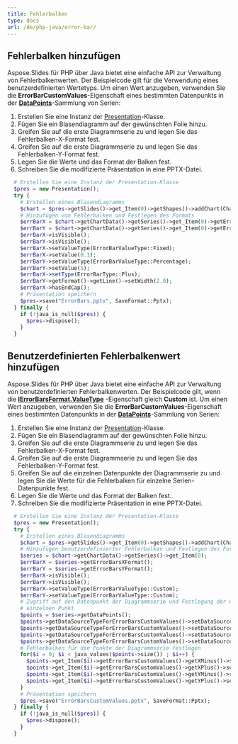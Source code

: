 ```yaml
---
title: Fehlerbalken
type: docs
url: /de/php-java/error-bar/
---
```


## **Fehlerbalken hinzufügen**
Aspose.Slides für PHP über Java bietet eine einfache API zur Verwaltung von Fehlerbalkenwerten. Der Beispielcode gilt für die Verwendung eines benutzerdefinierten Wertetyps. Um einen Wert anzugeben, verwenden Sie die **ErrorBarCustomValues**-Eigenschaft eines bestimmten Datenpunkts in der [**DataPoints**](https://reference.aspose.com/slides/php-java/aspose.slides/IChartSeriesCollection)-Sammlung von Serien:

1. Erstellen Sie eine Instanz der [Presentation](https://reference.aspose.com/slides/php-java/aspose.slides/Presentation)-Klasse.
1. Fügen Sie ein Blasendiagramm auf der gewünschten Folie hinzu.
1. Greifen Sie auf die erste Diagrammserie zu und legen Sie das Fehlerbalken-X-Format fest.
1. Greifen Sie auf die erste Diagrammserie zu und legen Sie das Fehlerbalken-Y-Format fest.
1. Legen Sie die Werte und das Format der Balken fest.
1. Schreiben Sie die modifizierte Präsentation in eine PPTX-Datei.

```php
  # Erstellen Sie eine Instanz der Presentation-Klasse
  $pres = new Presentation();
  try {
    # Erstellen eines Blasendiagramms
    $chart = $pres->getSlides()->get_Item(0)->getShapes()->addChart(ChartType::Bubble, 50, 50, 400, 300, true);
    # Hinzufügen von Fehlerbalken und Festlegen des Formats
    $errBarX = $chart->getChartData()->getSeries()->get_Item(0)->getErrorBarsXFormat();
    $errBarY = $chart->getChartData()->getSeries()->get_Item(0)->getErrorBarsYFormat();
    $errBarX->isVisible();
    $errBarY->isVisible();
    $errBarX->setValueType(ErrorBarValueType::Fixed);
    $errBarX->setValue(0.1);
    $errBarY->setValueType(ErrorBarValueType::Percentage);
    $errBarY->setValue(5);
    $errBarX->setType(ErrorBarType::Plus);
    $errBarY->getFormat()->getLine()->setWidth(2.0);
    $errBarX->hasEndCap();
    # Präsentation speichern
    $pres->save("ErrorBars.pptx", SaveFormat::Pptx);
  } finally {
    if (!java_is_null($pres)) {
      $pres->dispose();
    }
  }
```

## **Benutzerdefinierten Fehlerbalkenwert hinzufügen**
Aspose.Slides für PHP über Java bietet eine einfache API zur Verwaltung von benutzerdefinierten Fehlerbalkenwerten. Der Beispielcode gilt, wenn die [**IErrorBarsFormat.ValueType**](https://reference.aspose.com/slides/php-java/aspose.slides/IErrorBarsFormat#getValue--) -Eigenschaft gleich **Custom** ist. Um einen Wert anzugeben, verwenden Sie die **ErrorBarCustomValues**-Eigenschaft eines bestimmten Datenpunkts in der [**DataPoints**](https://reference.aspose.com/slides/php-java/aspose.slides/IChartSeriesCollection)-Sammlung von Serien:

1. Erstellen Sie eine Instanz der [Presentation](https://reference.aspose.com/slides/php-java/aspose.slides/Presentation)-Klasse.
1. Fügen Sie ein Blasendiagramm auf der gewünschten Folie hinzu.
1. Greifen Sie auf die erste Diagrammserie zu und legen Sie das Fehlerbalken-X-Format fest.
1. Greifen Sie auf die erste Diagrammserie zu und legen Sie das Fehlerbalken-Y-Format fest.
1. Greifen Sie auf die einzelnen Datenpunkte der Diagrammserie zu und legen Sie die Werte für die Fehlerbalken für einzelne Serien-Datenpunkte fest.
1. Legen Sie die Werte und das Format der Balken fest.
1. Schreiben Sie die modifizierte Präsentation in eine PPTX-Datei.

```php
  # Erstellen Sie eine Instanz der Presentation-Klasse
  $pres = new Presentation();
  try {
    # Erstellen eines Blasendiagramms
    $chart = $pres->getSlides()->get_Item(0)->getShapes()->addChart(ChartType::Bubble, 50, 50, 400, 300, true);
    # Hinzufügen benutzerdefinierter Fehlerbalken und Festlegen des Formats
    $series = $chart->getChartData()->getSeries()->get_Item(0);
    $errBarX = $series->getErrorBarsXFormat();
    $errBarY = $series->getErrorBarsYFormat();
    $errBarX->isVisible();
    $errBarY->isVisible();
    $errBarX->setValueType(ErrorBarValueType::Custom);
    $errBarY->setValueType(ErrorBarValueType::Custom);
    # Zugriff auf den Datenpunkt der Diagrammserie und Festlegung der Werte für die Fehlerbalken für
    # einzelnen Punkt
    $points = $series->getDataPoints();
    $points->getDataSourceTypeForErrorBarsCustomValues()->setDataSourceTypeForXPlusValues(DataSourceType::DoubleLiterals);
    $points->getDataSourceTypeForErrorBarsCustomValues()->setDataSourceTypeForXMinusValues(DataSourceType::DoubleLiterals);
    $points->getDataSourceTypeForErrorBarsCustomValues()->setDataSourceTypeForYPlusValues(DataSourceType::DoubleLiterals);
    $points->getDataSourceTypeForErrorBarsCustomValues()->setDataSourceTypeForYMinusValues(DataSourceType::DoubleLiterals);
    # Fehlerbalken für die Punkte der Diagrammserie festlegen
    for($i = 0; $i < java_values($points->size()) ; $i++) {
      $points->get_Item($i)->getErrorBarsCustomValues()->getXMinus()->setAsLiteralDouble($i + 1);
      $points->get_Item($i)->getErrorBarsCustomValues()->getXPlus()->setAsLiteralDouble($i + 1);
      $points->get_Item($i)->getErrorBarsCustomValues()->getYMinus()->setAsLiteralDouble($i + 1);
      $points->get_Item($i)->getErrorBarsCustomValues()->getYPlus()->setAsLiteralDouble($i + 1);
    }
    # Präsentation speichern
    $pres->save("ErrorBarsCustomValues.pptx", SaveFormat::Pptx);
  } finally {
    if (!java_is_null($pres)) {
      $pres->dispose();
    }
  }
```